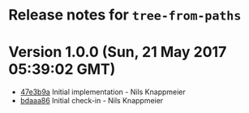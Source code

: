 # Release notes for `tree-from-paths`

<a name="current-release"></a>
# Version 1.0.0 (Sun, 21 May 2017 05:39:02 GMT)

* [47e3b9a](https://github.com/nknapp/tree-from-paths/commit/47e3b9a) Initial implementation - Nils Knappmeier
* [bdaaa86](https://github.com/nknapp/tree-from-paths/commit/bdaaa86) Initial check-in - Nils Knappmeier
